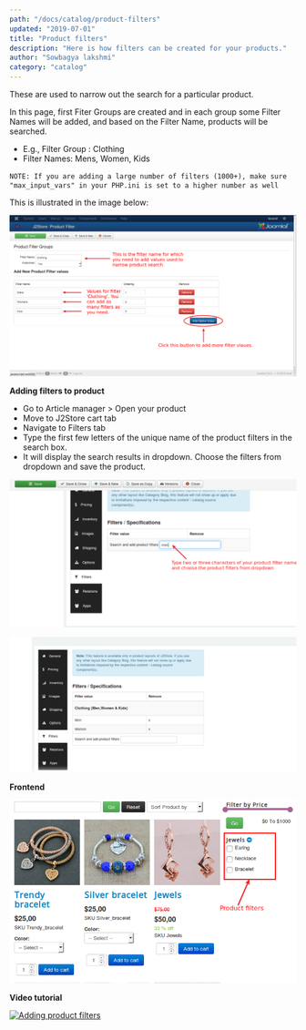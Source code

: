 ```yaml
---
path: "/docs/catalog/product-filters"
updated: "2019-07-01"
title: "Product filters"
description: "Here is how filters can be created for your products."
author: "Sowbagya lakshmi"
category: "catalog"
---
```


These are used to narrow out the search for a particular product.

In this page, first Fiter Groups are created and in each group some Filter Names will be added, and based on the Filter Name, products will be searched.

- E.g., Filter Group : Clothing
- Filter Names: Mens, Women, Kids

```
NOTE: If you are adding a large number of filters (1000+), make sure "max_input_vars" in your PHP.ini is set to a higher number as well
```

This is illustrated in the image below:

![Adding a new filter](https://raw.githubusercontent.com/j2store/doc-images/master/catalog/product-filters/product_filters_add_new.png)

**Adding filters to product**

- Go to Article manager > Open your product
- Move to J2Store cart tab
- Navigate to Filters tab
- Type the first few letters of the unique name of the product filters in the search box.
- It will display the search results in dropdown. Choose the filters from dropdown and save the product.

![Adding a filter to the product](https://raw.githubusercontent.com/j2store/doc-images/master/catalog/product-filters/product_filter_add_in_pro.png)

![Adding product filters](https://raw.githubusercontent.com/j2store/doc-images/master/catalog/product-filters/product_filter_add_in_pro_search.png)

**Frontend**

![Frontend](https://raw.githubusercontent.com/j2store/doc-images/master/catalog/product-filters/product_filter_front.png)

**Video tutorial**

[![Adding product filters](https://img.youtube.com/vi/51J1UkeRu3Y/0.jpg)](https://youtu.be/Fyt_KP48Uwo "Adding product filters")
